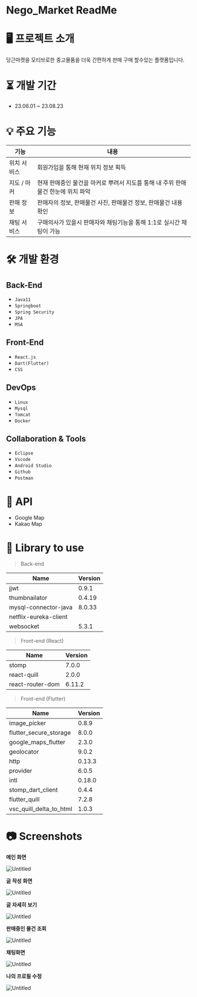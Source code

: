 # Nego_Market ReadMe

# 🖥 프로젝트 소개



당근마켓을 모티브로한 중고물품을 더욱 간편하게 판매 구매 할수있는 플랫폼입니다.

# ⏳ 개발 기간



- 23.06.01 ~ 23.08.23

# 💡 주요 기능


| 기능 | 내용 |
| --- | --- |
| 위치 서비스 | 회원가입을 통해 현재 위치 정보 획득 |
| 지도 / 마커 | 현재 판매중인 물건을 마커로 뿌려서 지도를 통해 내 주위 판매 물건 한눈에 위치 파악 |
| 판매 정보 | 판매자의 정보, 판매물건 사진, 판매물건 정보, 판매물건 내용 확인 |
| 채팅 서비스 | 구매의사가 있을시 판매자와 채팅기능을 통해 1:1로 실시간 채팅이 가능 |

# 🛠 개발 환경



## Back-End

- `Java11`
- `Springboot`
- `Spring Security`
- `JPA`
- `MSA`

## Front-End

- `React.js`
- `Dart(Flutter)`
- `CSS`

## DevOps

- `Linux`
- `Mysql`
- `Tomcat`
- `Docker`

## Collaboration & Tools

- `Eclipse`
- `Vscode`
- `Android Studio`
- `Github`
- `Postman`

# 💾 API



- Google Map
- Kakao Map

# 📗 Library to use



> Back-end
> 

| Name | Version |
| --- | --- |
| jjwt | 0.9.1 |
| thumbnailator | 0.4.19 |
| mysql-connector-java | 8.0.33 |
| netflix-eureka-client |  |
| websocket | 5.3.1 |

> Front-end (React)
> 

| Name | Version |
| --- | --- |
| stomp | 7.0.0 |
| react-quill | 2.0.0 |
| react-router-dom | 6.11.2 |

> Front-end (Flutter)
> 

| Name | Version |
| --- | --- |
| image_picker | 0.8.9 |
| flutter_secure_storage | 8.0.0 |
| google_maps_flutter | 2.3.0 |
| geolocator | 9.0.2 |
| http | 0.13.3 |
| provider | 6.0.5 |
| intl | 0.18.0 |
| stomp_dart_client | 0.4.4 |
| flutter_quill | 7.2.8 |
| vsc_quill_delta_to_html | 1.0.3 |

# 📷 Screenshots



**메인 화면**

![Untitled](Nego_Market%20ReadMe%20af61ffbc64864832bb44c4aee6e9ac9a/Untitled.png)

**글 작성 화면**

![Untitled](Nego_Market%20ReadMe%20af61ffbc64864832bb44c4aee6e9ac9a/Untitled%201.png)

**글 자세히 보기**

![Untitled](Nego_Market%20ReadMe%20af61ffbc64864832bb44c4aee6e9ac9a/Untitled%202.png)

**판매중인 물건 조회**

![Untitled](Nego_Market%20ReadMe%20af61ffbc64864832bb44c4aee6e9ac9a/Untitled%203.png)

**채팅화면**

![Untitled](Nego_Market%20ReadMe%20af61ffbc64864832bb44c4aee6e9ac9a/Untitled%204.png)

**나의 프로필 수정**

![Untitled](Nego_Market%20ReadMe%20af61ffbc64864832bb44c4aee6e9ac9a/Untitled%205.png)
